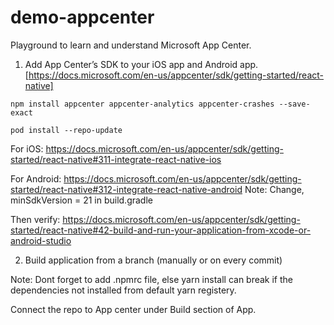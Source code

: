 # demo-appcenter
Playground to learn and understand Microsoft App Center.

1. Add App Center’s SDK to your iOS app and Android app. [https://docs.microsoft.com/en-us/appcenter/sdk/getting-started/react-native]

```npm install appcenter appcenter-analytics appcenter-crashes --save-exact```

```pod install --repo-update```

For iOS:
https://docs.microsoft.com/en-us/appcenter/sdk/getting-started/react-native#311-integrate-react-native-ios

For Android:
https://docs.microsoft.com/en-us/appcenter/sdk/getting-started/react-native#312-integrate-react-native-android
Note: Change, minSdkVersion = 21 in build.gradle

Then verify: https://docs.microsoft.com/en-us/appcenter/sdk/getting-started/react-native#42-build-and-run-your-application-from-xcode-or-android-studio

2. Build application from a branch (manually or on every commit)

Note: Dont forget to add .npmrc file, else yarn install can break if the dependencies not installed from default yarn registery.

Connect the repo to App center under Build section of App.

